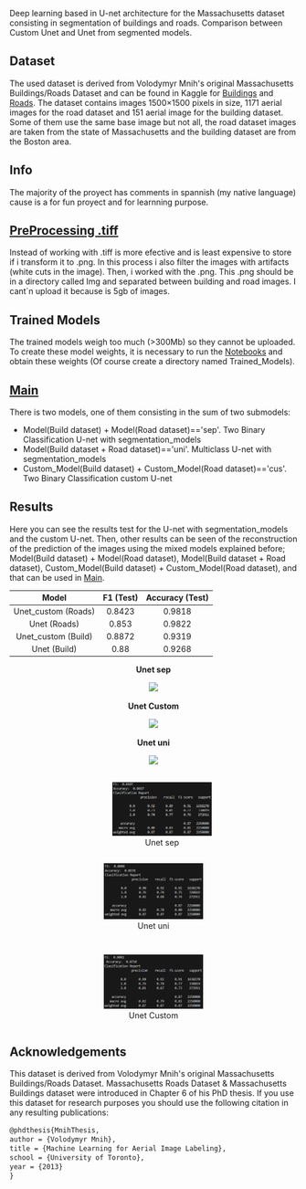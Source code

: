 Deep learning based in U-net architecture for the Massachusetts dataset consisting in segmentation of buildings and roads. Comparison between Custom Unet and Unet from segmented models. 

Dataset
-----------------------
The used dataset is derived from Volodymyr Mnih's original Massachusetts Buildings/Roads Dataset and can be found in Kaggle for [Buildings](https://www.kaggle.com/datasets/balraj98/massachusetts-buildings-dataset) and [Roads](https://www.kaggle.com/datasets/balraj98/massachusetts-roads-dataset). The dataset contains images 1500×1500 pixels in size, 1171 aerial images for the road dataset and 151 aerial image for the building dataset. Some of them use the same base image but not all, the road dataset images are taken from the state of Massachusetts and the building dataset are from the Boston area.


Info
-----------------------
The majority of the proyect has comments in spannish (my native language) cause is a for fun proyect and for learnning purpose.

[PreProcessing .tiff](Notebooks\Procesado_tiff_png.ipynb)
-----------------------
Instead of working with .tiff is more efective and is least expensive to store if i transform it to .png. In this process i also filter the images with artifacts (white cuts in the image). Then, i worked with the .png. This .png should be in a directory called Img and separated between building and road images. I cant´n upload it because is 5gb of images.

Trained Models
-----------------------
The trained models weigh too much (>300Mb) so they cannot be uploaded. To create these model weights, it is necessary to run the [Notebooks](Notebooks) and obtain these weights (Of course create a directory named Trained_Models).

[Main](Main.py)
-----------------------
There is two models, one of them consisting in the sum of two submodels:
- Model(Build dataset) + Model(Road dataset)=='sep'. Two Binary Classification U-net with segmentation_models
- Model(Build dataset + Road dataset)=='uni'. Multiclass U-net with segmentation_models
- Custom_Model(Build dataset) + Custom_Model(Road dataset)=='cus'. Two Binary Classification custom U-net

Results
-----------------------
Here you can see the results test for the U-net with segmentation_models and the custom U-net. Then, other results can be seen of the reconstruction of the prediction of the images using the mixed models explained before; Model(Build dataset) + Model(Road dataset), Model(Build dataset + Road dataset), Custom_Model(Build dataset) + Custom_Model(Road dataset), and that can be used in [Main](Main.py).

<div align="center">

| Model   | F1 (Test) | Accuracy (Test) |
|:-------:|:----------:|:---------------:|
| Unet_custom (Roads)    | 0.8423      | 0.9818         |
| Unet (Roads) | 0.853    | 0.9822          |
| Unet_custom (Build) | 0.8872     | 0.9319          |
| Unet (Build) | 0.88     | 0.9268          |

<div align="center">
  <p><strong>Unet sep</strong></p>
  <img src="Img results/sep_23728930_15.png" width="45%">
</div>

<div align="center">
  <p><strong>Unet Custom</strong></p>
  <img src="Img results/cus_23728930_15.png" width="45%">
</div>

<div align="center">
  <p><strong>Unet uni</strong></p>
  <img src="Img results/uni_23728930_15.png" width="45%">
</div>

<p float="left">
  <figure style="display:inline-block; margin-right: 10px;">
    <img src="Img results/sep_23728930_15_result.png" width="45%" />
    <figcaption>Unet sep</figcaption>
  </figure>
  <figure style="display:inline-block;">
    <img src="Img results/uni_23728930_15_result.png" width="45%" />
    <figcaption>Unet uni</figcaption>
  </figure>
</p>

<p float="left">
  <figure style="display:inline-block;">
    <img src="Img results/cus_23728930_15_result.png" width="45%" />
    <figcaption>Unet Custom</figcaption>
  </figure>
</p>

</div>

Acknowledgements
-----------------------
This dataset is derived from Volodymyr Mnih's original Massachusetts Buildings/Roads Dataset. Massachusetts Roads Dataset & Massachusetts Buildings dataset were introduced in Chapter 6 of his PhD thesis. If you use this dataset for research purposes you should use the following citation in any resulting publications:
``` 
@phdthesis{MnihThesis,
author = {Volodymyr Mnih},
title = {Machine Learning for Aerial Image Labeling},
school = {University of Toronto},
year = {2013}
}
``` 